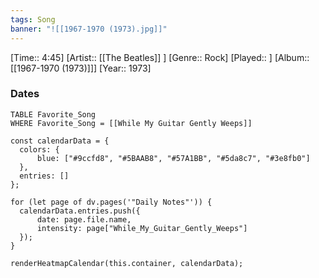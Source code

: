 ```yaml
---
tags: Song  
banner: "![[1967-1970 (1973).jpg]]"
---
```

[Time:: 4:45]
[Artist:: [[The Beatles]] ]
[Genre:: Rock]
[Played:: ]
[Album:: [[1967-1970 (1973)]]]
[Year:: 1973]
### Dates
````dataview
TABLE Favorite_Song
WHERE Favorite_Song = [[While My Guitar Gently Weeps]]
````
  ```dataviewjs
const calendarData = { 
	colors: { 
		blue: ["#9ccfd8", "#5BAAB8", "#57A1BB", "#5da8c7", "#3e8fb0"] 
	}, 
	entries: [] 
}; 

for (let page of dv.pages('"Daily Notes"')) { 
	calendarData.entries.push({ 
		date: page.file.name, 
		intensity: page["While_My_Guitar_Gently_Weeps"]
	}); 
} 

renderHeatmapCalendar(this.container, calendarData);
```
